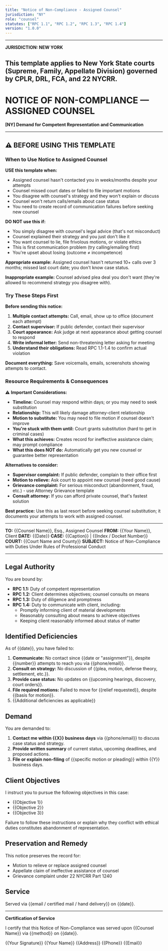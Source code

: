 ```yaml
---
title: "Notice of Non-Compliance - Assigned Counsel"
jurisdiction: "NY"
role: "counsel"
statutes: ["RPC 1.1", "RPC 1.2", "RPC 1.3", "RPC 1.4"]
version: "1.0.0"
---
```


---
**JURISDICTION: NEW YORK**

This template applies to New York State courts (Supreme, Family, Appellate Division) governed by CPLR, DRL, FCA, and 22 NYCRR.
---

# NOTICE OF NON-COMPLIANCE — ASSIGNED COUNSEL

**[NY] Demand for Competent Representation and Communication**

---

## ⚠️ BEFORE USING THIS TEMPLATE

### When to Use Notice to Assigned Counsel

**USE this template when:**
- Assigned counsel hasn't contacted you in weeks/months despite your attempts
- Counsel missed court dates or failed to file important motions
- You disagree with counsel's strategy and they won't explain or discuss
- Counsel won't return calls/emails about case status
- You need to create record of communication failures before seeking new counsel

**DO NOT use this if:**
- You simply disagree with counsel's legal advice (that's not misconduct)
- Counsel explained their strategy and you just don't like it
- You want counsel to lie, file frivolous motions, or violate ethics
- This is first communication problem (try calling/emailing first)
- You're upset about losing (outcome ≠ incompetence)

**Appropriate example:** Assigned counsel hasn't returned 10+ calls over 3 months; missed last court date; you don't know case status.

**Inappropriate example:** Counsel advised plea deal you don't want (they're allowed to recommend strategy you disagree with).

### Try These Steps First

**Before sending this notice:**

1. **Multiple contact attempts:** Call, email, show up to office (document each attempt)
2. **Contact supervisor:** If public defender, contact their supervisor
3. **Court appearance:** Ask judge at next appearance about getting counsel to respond
4. **Write informal letter:** Send non-threatening letter asking for meeting
5. **Understand their obligations:** Read RPC 1.1-1.4 to confirm actual violation

**Document everything:** Save voicemails, emails, screenshots showing attempts to contact.

### Resource Requirements & Consequences

⚠️ **Important Considerations:**

- **Timeline:** Counsel may respond within days; or you may need to seek substitution
- **Relationship:** This will likely damage attorney-client relationship
- **Motion to substitute:** You may need to file motion if counsel doesn't improve
- **You're stuck with them until:** Court grants substitution (hard to get in criminal cases)
- **What this achieves:** Creates record for ineffective assistance claim; may prompt compliance
- **What this does NOT do:** Automatically get you new counsel or guarantee better representation

**Alternatives to consider:**
- **Supervisor complaint:** If public defender, complain to their office first
- **Motion to relieve:** Ask court to appoint new counsel (need good cause)
- **Grievance complaint:** For serious misconduct (abandonment, fraud, etc.) - use Attorney Grievance template
- **Consult attorney:** If you can afford private counsel, that's fastest solution

**Best practice:** Use this as last resort before seeking counsel substitution; it documents your attempts to work with assigned counsel.

---

**TO:** {{Counsel Name}}, Esq., Assigned Counsel
**FROM:** {{Your Name}}, Client
**DATE:** {{Date}}
**CASE:** {{Caption}} | {{Index / Docket Number}}
**COURT:** {{Court Name and County}}
**SUBJECT:** Notice of Non-Compliance with Duties Under Rules of Professional Conduct

---

## Legal Authority

You are bound by:

- **RPC 1.1:** Duty of competent representation
- **RPC 1.2:** Client determines objectives; counsel consults on means
- **RPC 1.3:** Duty of diligence and promptness
- **RPC 1.4:** Duty to communicate with client, including:
  - Promptly informing client of material developments
  - Reasonably consulting about means to achieve objectives
  - Keeping client reasonably informed about status of matter

## Identified Deficiencies

As of {{date}}, you have failed to:

1. **Communicate:** No contact since {{date or "assignment"}}, despite {{number}} attempts to reach you via {{phone/email}}.
2. **Consult on strategy:** No discussion of {{plea, motion, defense theory, settlement, etc.}}.
3. **Provide case status:** No updates on {{upcoming hearings, discovery, court orders}}.
4. **File required motions:** Failed to move for {{relief requested}}, despite {{basis for motion}}.
5. {{Additional deficiencies as applicable}}

## Demand

You are demanded to:

1. **Contact me within {{X}} business days** via {{phone/email}} to discuss case status and strategy.
2. **Provide written summary** of current status, upcoming deadlines, and proposed actions.
3. **File or explain non-filing** of {{specific motion or pleading}} within {{Y}} business days.

## Client Objectives

I instruct you to pursue the following objectives in this case:

- {{Objective 1}}
- {{Objective 2}}
- {{Objective 3}}

Failure to follow these instructions or explain why they conflict with ethical duties constitutes abandonment of representation.

## Preservation and Remedy

This notice preserves the record for:

- Motion to relieve or replace assigned counsel
- Appellate claim of ineffective assistance of counsel
- Grievance complaint under 22 NYCRR Part 1240

## Service

Served via {{email / certified mail / hand delivery}} on {{date}}.

---

**Certification of Service**

I certify that this Notice of Non-Compliance was served upon {{Counsel Name}} via {{method}} on {{date}}.

{{Your Signature}}
{{Your Name}}
{{Address}}
{{Phone}}
{{Email}}
